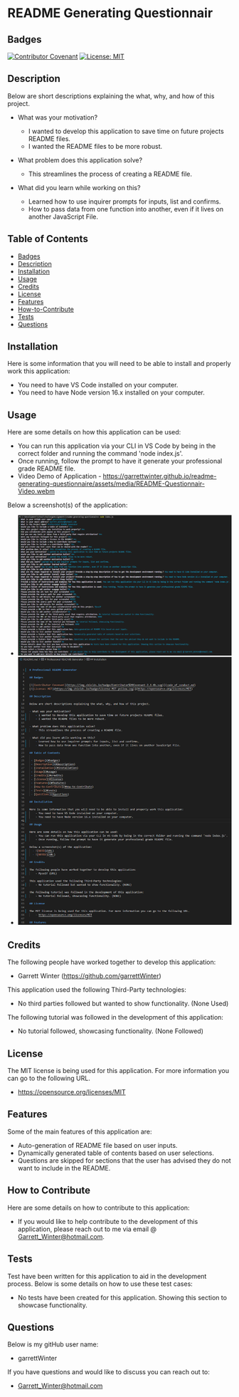 # README Generating Questionnair

## Badges

[![Contributor Covenant](https://img.shields.io/badge/Contributor%20Covenant-2.1-4b.svg)](code_of_conduct.md)
[![License: MIT](https://img.shields.io/badge/License-MIT-yellow.svg)](https://opensource.org/licenses/MIT)

## Description

Below are short descriptions explaining the what, why, and how of this project.

- What was your motivation?
    - I wanted to develop this application to save time on future projects README files.
    - I wanted the README files to be more robust.

- What problem does this application solve?
    - This streamlines the process of creating a README file.

- What did you learn while working on this?
    - Learned how to use inquirer prompts for inputs, list and confirms.
    - How to pass data from one function into another, even if it lives on another JavaScript File.
  
## Table of Contents

 - [Badges](#badges)
 - [Description](#description)
 - [Installation](#installation)
 - [Usage](#usage)
 - [Credits](#credits)
 - [License](#license)
 - [Features](#features)
 - [How-to-Contribute](#How-to-Contribute)
 - [Tests](#tests)
 - [Questions](#questions)

## Installation
  
Here is some information that you will need to be able to install and properly work this application:
  - You need to have VS Code installed on your computer.
  - You need to have Node version 16.x installed on your computer.

## Usage
  
Here are some details on how this application can be used:
  - You can run this application via your CLI in VS Code by being in the correct folder and running the command 'node index.js'.
  - Once running, follow the prompt to have it generate your professional grade README file.
  - Video Demo of Application - https://garrettwinter.github.io/readme-generating-questionnaire/assets/media/README-Questionnair-Video.webm
      
Below a screenshot(s) of the application:
  - ![Screenshot of Completed Questionnair in NODE](./assets/media/images/NODE-Completed-Questionnair.png)
  - ![Screenshot of the README.md file](./assets/media/images/README-Sample.png)

## Credits

The following people have worked together to develop this application:
  - Garrett Winter (https://github.com/garrettWinter)

This application used the following Third-Party technologies:
  - No third parties followed but wanted to show functionality. (None Used)

The following tutorial was followed in the development of this application:
  - No tutorial followed, showcasing functionality. (None Followed)
  
## License

The MIT license is being used for this application. For more information you can go to the following URL.
  - https://opensource.org/licenses/MIT

## Features

Some of the main features of this application are:
  - Auto-generation of README file based on user inputs.
  - Dynamically generated table of contents based on user selections.
  - Questions are skipped for sections that the user has advised they do not want to include in the README.

## How to Contribute
  
Here are some details on how to contribute to this application:
  - If you would like to help contribute to the development of this application, please reach out to me via email @ Garrett_Winter@hotmail.com.

## Tests
  
Test have been written for this application to aid in the development process. Below is some details on how to use these test cases:
  - No tests have been created for this application. Showing this section to showcase functionality.

## Questions

Below is my gitHub user name:
  - garrettWinter

If you have questions and would like to discuss you can reach out to:
  - Garrett_Winter@hotmail.com
